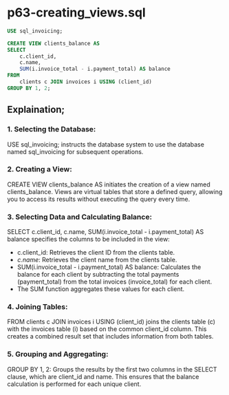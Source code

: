 #  p63-creating_views.sql
```sql
USE sql_invoicing;

CREATE VIEW clients_balance AS
SELECT
    c.client_id,
    c.name,
    SUM(i.invoice_total - i.payment_total) AS balance
FROM
    clients c JOIN invoices i USING (client_id)
GROUP BY 1, 2;

```

## Explaination;

### 1. Selecting the Database:

USE sql_invoicing; instructs the database system to use the database named sql_invoicing for subsequent operations.

### 2. Creating a View:

CREATE VIEW clients_balance AS initiates the creation of a view named clients_balance. Views are virtual tables that store a defined query, allowing you to access its results without executing the query every time.

### 3. Selecting Data and Calculating Balance:

SELECT c.client_id, c.name, SUM(i.invoice_total - i.payment_total) AS balance specifies the columns to be included in the view:
- c.client_id: Retrieves the client ID from the clients table.
- *c.name*: Retrieves the client name from the clients table.
- SUM(i.invoice_total - i.payment_total) AS balance: Calculates the balance for each client by subtracting the total payments (payment_total) from the total invoices (invoice_total) for each client. 
- The SUM function aggregates these values for each client.

### 4. Joining Tables:

FROM clients c JOIN invoices i USING (client_id) joins the clients table (c) with the invoices table (i) based on the common client_id column. This creates a combined result set that includes information from both tables.

### 5. Grouping and Aggregating:

GROUP BY 1, 2: Groups the results by the first two columns in the SELECT clause, which are client_id and name. This ensures that the balance calculation is performed for each unique client.
